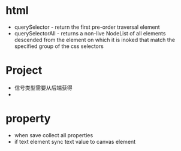 # html
* querySelector - return the first pre-order traversal element
* querySelectorAll - returns a non-live NodeList of all elements descended from the element on which it is inoked that match the specified group of the css selectors


# Project
* 信号类型需要从后端获得
* 


# property
* when save collect all properties
* if text element sync text value to canvas element

